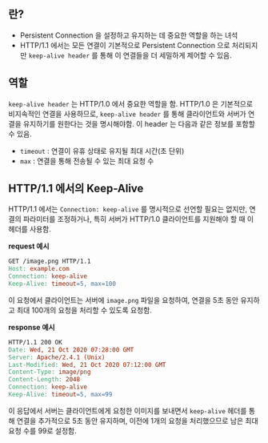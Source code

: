 
## 란?

* Persistent Connection 을 설정하고 유지하는 데 중요한 역할을 하는 녀석
* HTTP/1.1 에서는 모든 연결이 기본적으로 Persistent Connection 으로 처리되지만 `keep-alive header` 를 통해 이 연결들을 더 세밀하게 제어할 수 있음.


## 역할

`keep-alive header` 는 HTTP/1.0 에서 중요한 역할을 함.
HTTP/1.0 은 기본적으로 비지속적인 연결을 사용하므로, `keep-alive header` 를 통해 클라이언트와 서버가 연결을 유지하기를 원한다는 것을 명시해야함. 이 header 는 다음과 같은 정보를 포함할 수 있음.

* `timeout` : 연결이 유휴 상태로 유지될 최대 시간(초 단위)
* `max` : 연결을 통해 전송될 수 있는 최대 요청 수

## HTTP/1.1 에서의 Keep-Alive

HTTP/1.1 에서는 `Connection: keep-alive` 를 명시적으로 선언할 필요는 없지만, 연결의 파라미터를 조정하거나, 특히 서버가 HTTP/1.0 클라이언트를 지원해야 할 때 이 헤더를 사용함.

**request 예시**
```makefile
GET /image.png HTTP/1.1
Host: example.com
Connection: keep-alive
Keep-Alive: timeout=5, max=100
```

이 요청에서 클라이언트는 서버에 `image.png` 파일을 요청하여, 연결을 5초 동안 유지하고 최대 100개의 요청을 처리할 수 있도록 요청함.

**response 예시**
```makefile
HTTP/1.1 200 OK
Date: Wed, 21 Oct 2020 07:28:00 GMT
Server: Apache/2.4.1 (Unix)
Last-Modified: Wed, 21 Oct 2020 07:12:00 GMT
Content-Type: image/png
Content-Length: 2048
Connection: keep-alive
Keep-Alive: timeout=5, max=99
```

이 응답에서 서버는 클라이언트에게 요청한 이미지를 보내면서 `keep-alive` 헤더를 통해 연결을 추가적으로 5초 동안 유지하며, 이전에 1개의 요청을 처리했으므로 남은 최대 요청 수를 99로 설정함.
